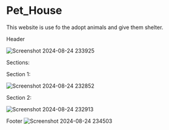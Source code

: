 # Pet_House
This website is use fo the adopt animals and give them shelter. 

Header

![Screenshot 2024-08-24 233925](https://github.com/user-attachments/assets/7c214371-02c2-43f1-be20-1f20c2d48f7d)

Sections:

Section 1:

![Screenshot 2024-08-24 232852](https://github.com/user-attachments/assets/d533f5f9-8414-418b-ba86-5dbb0acfdb9f)

Section 2:

![Screenshot 2024-08-24 232913](https://github.com/user-attachments/assets/2c2b1100-1093-4461-a56e-aa0a47c53183)

Footer
![Screenshot 2024-08-24 234503](https://github.com/user-attachments/assets/6c4a4216-e249-4aac-9df2-cb1b7be0956a)




